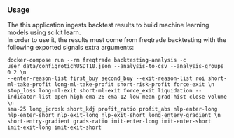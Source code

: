 ### Usage
The this application ingests backtest results to build machine learning models using scikit learn.  
In order to use it, the results must come from freqtrade backtesting with the following exported signals extra arguments:  
```
docker-compose run --rm freqtrade backtesting-analysis -c user_data/configrotichUSDT10.json --analysis-to-csv --analysis-groups 0 2 \n
--enter-reason-list first_buy second_buy --exit-reason-list roi short-ml-take-profit long-ml-take-profit short-risk-profit force-exit \n
stop_loss long-ml-exit short-ml-exit force_exit liquidation --indicator-list open high ema-26 ema-12 low mean-grad-hist close volume \n
sma-25 long_jcrosk short_kdj profit_ratio profit_abs nlp-enter-long nlp-enter-short nlp-exit-long nlp-exit-short long-entery-gradient \n
short-entry-gradient grads-ratio imit-enter-long imit-enter-short imit-exit-long imit-exit-short
```
